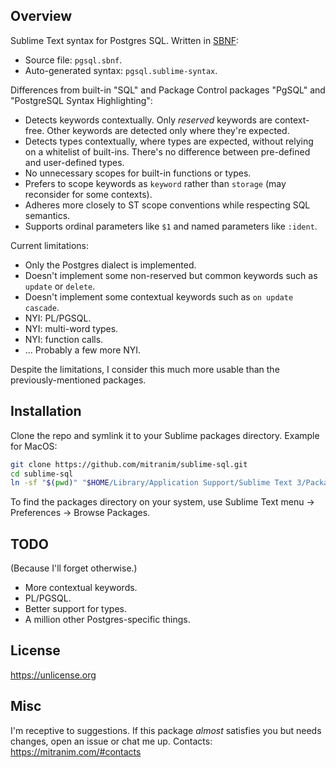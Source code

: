 ## Overview

Sublime Text syntax for Postgres SQL. Written in [SBNF](https://github.com/BenjaminSchaaf/sbnf):

  * Source file: `pgsql.sbnf`.
  * Auto-generated syntax: `pgsql.sublime-syntax`.

Differences from built-in "SQL" and Package Control packages "PgSQL" and "PostgreSQL Syntax Highlighting":

* Detects keywords contextually. Only _reserved_ keywords are context-free. Other keywords are detected only where they're expected.
* Detects types contextually, where types are expected, without relying on a whitelist of built-ins. There's no difference between pre-defined and user-defined types.
* No unnecessary scopes for built-in functions or types.
* Prefers to scope keywords as `keyword` rather than `storage` (may reconsider for some contexts).
* Adheres more closely to ST scope conventions while respecting SQL semantics.
* Supports ordinal parameters like `$1` and named parameters like `:ident`.

Current limitations:

* Only the Postgres dialect is implemented.
* Doesn't implement some non-reserved but common keywords such as `update` or `delete`.
* Doesn't implement some contextual keywords such as `on update cascade`.
* NYI: PL/PGSQL.
* NYI: multi-word types.
* NYI: function calls.
* ... Probably a few more NYI.

Despite the limitations, I consider this much more usable than the previously-mentioned packages.

## Installation

Clone the repo and symlink it to your Sublime packages directory. Example for MacOS:

```sh
git clone https://github.com/mitranim/sublime-sql.git
cd sublime-sql
ln -sf "$(pwd)" "$HOME/Library/Application Support/Sublime Text 3/Packages/"
```

To find the packages directory on your system, use Sublime Text menu → Preferences → Browse Packages.

## TODO

(Because I'll forget otherwise.)

* More contextual keywords.
* PL/PGSQL.
* Better support for types.
* A million other Postgres-specific things.

## License

https://unlicense.org

## Misc

I'm receptive to suggestions. If this package _almost_ satisfies you but needs changes, open an issue or chat me up. Contacts: https://mitranim.com/#contacts

